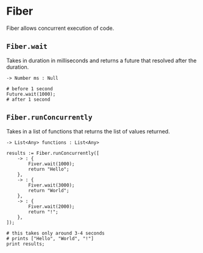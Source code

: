 # Fiber

Fiber allows concurrent execution of code.

## `Fiber.wait`

Takes in duration in milliseconds and returns a future that resolved after the duration.

```title="Signature"
-> Number ms : Null
```

```title="Example"
# before 1 second
Future.wait(1000);
# after 1 second
```

## `Fiber.runConcurrently`

Takes in a list of functions that returns the list of values returned.

```title="Signature"
-> List<Any> functions : List<Any>
```

```title="Example"
results := Fiber.runConcurrently([
    -> : {
        Fiver.wait(1000);
        return "Hello";
    },
    -> : {
        Fiver.wait(3000);
        return "World";
    },
    -> : {
        Fiver.wait(2000);
        return "!";
    },
]);

# this takes only around 3-4 seconds
# prints ["Hello", "World", "!"]
print results;
```
